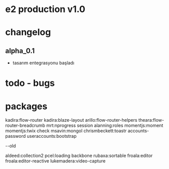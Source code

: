 # e2 production v1.0

# changelog

## alpha_0.1
  - tasarım entegrasyonu başladı



# todo - bugs



# packages

kadira:flow-router kadira:blaze-layout arillo:flow-router-helpers theara:flow-router-breadcrumb mrt:nprogress session alanning:roles momentjs:moment momentjs:twix check msavin:mongol chrismbeckett:toastr accounts-password useraccounts:bootstrap








--old

aldeed:collection2 pcel:loading  backbone rubaxa:sortable froala:editor froala:editor-reactive lukemadera:video-capture
